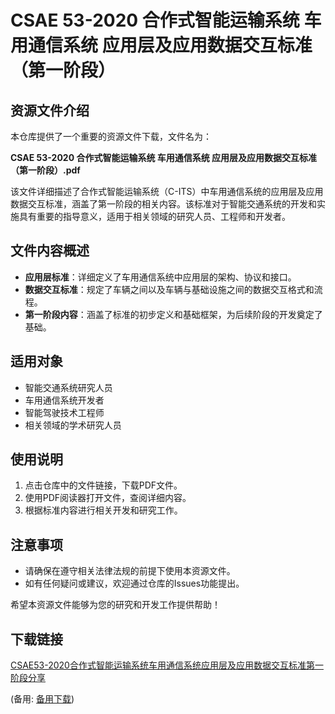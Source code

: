 # CSAE 53-2020 合作式智能运输系统 车用通信系统 应用层及应用数据交互标准（第一阶段）

## 资源文件介绍

本仓库提供了一个重要的资源文件下载，文件名为：

**CSAE 53-2020 合作式智能运输系统 车用通信系统 应用层及应用数据交互标准（第一阶段）.pdf**

该文件详细描述了合作式智能运输系统（C-ITS）中车用通信系统的应用层及应用数据交互标准，涵盖了第一阶段的相关内容。该标准对于智能交通系统的开发和实施具有重要的指导意义，适用于相关领域的研究人员、工程师和开发者。

## 文件内容概述

- **应用层标准**：详细定义了车用通信系统中应用层的架构、协议和接口。
- **数据交互标准**：规定了车辆之间以及车辆与基础设施之间的数据交互格式和流程。
- **第一阶段内容**：涵盖了标准的初步定义和基础框架，为后续阶段的开发奠定了基础。

## 适用对象

- 智能交通系统研究人员
- 车用通信系统开发者
- 智能驾驶技术工程师
- 相关领域的学术研究人员

## 使用说明

1. 点击仓库中的文件链接，下载PDF文件。
2. 使用PDF阅读器打开文件，查阅详细内容。
3. 根据标准内容进行相关开发和研究工作。

## 注意事项

- 请确保在遵守相关法律法规的前提下使用本资源文件。
- 如有任何疑问或建议，欢迎通过仓库的Issues功能提出。

希望本资源文件能够为您的研究和开发工作提供帮助！

## 下载链接
[CSAE53-2020合作式智能运输系统车用通信系统应用层及应用数据交互标准第一阶段分享](https://pan.quark.cn/s/0c443cb9f7d9) 

(备用: [备用下载](https://pan.baidu.com/s/119i2vYsOtAtYgBMDGj0i4w?pwd=1234))
